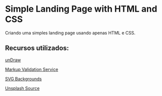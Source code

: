 <h1>Simple Landing Page with HTML and CSS</h1>
 Criando uma simples landing page usando apenas HTML e CSS.


<h2> Recursos utilizados: </h2>

<a href='https://undraw.co/search'>unDraw</a>

<a href='https://validator.w3.org'>Markup Validation Service</a>

<a href='https://www.svgbackgrounds.com'>SVG Backgrounds</a>

<a href='https://source.unsplash.com/random/360x360'>Unsplash Source</a>


